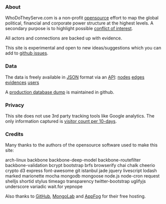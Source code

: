 ### About

WhoDoTheyServe.com is a non-profit [opensource] effort to map the
global political, financial and corporate power structure at the highest levels.
A secondary purpose is to highlight possible [conflict of interest][coi].

All actors and connections are backed up with evidence.

This site is experimental and open to new ideas/suggestions which
you can add to [github issues][issues].

### Data

The data is freely available in [JSON] format via an [API]:
[nodes](http://wdts10.eu01.aws.af.cm/api/nodes)
[edges](http://wdts10.eu01.aws.af.cm/api/edges)
[evidences](http://wdts10.eu01.aws.af.cm/api/evidences)
[users](http://wdts10.eu01.aws.af.cm/api/users)

A [production database dump][db-dump] is maintained in github.

### Privacy

This site does not use 3rd party tracking tools like Google analytics.
The only information captured is
[visitor count per 10-days](http://wdts10.eu01.aws.af.cm/api/hive/n-hits-2014).

### Credits

Many thanks to the authors of the opensource software used to make this site:

arch-linux
backbone
backbone-deep-model
backbone-routefilter
backbone-validation
bcrypt
bootstrap
brfs
browserify
chai
chalk
cheerio
crypto
d3
express
font-awesome
git
istanbul
jade
jquery
livescript
lodash
marked
marionette
mocha
mongodb
mongoose
node.js
node-cron
request
shelljs
shortid
stylus
timeago
transparency
twitter-bootstrap
uglifyjs
underscore
variadic
wait.for
yepnope

Also thanks to [GitHub], [MongoLab] and [AppFog] for their free hosting.


[appfog]:     http://appfog.com
[api]:        http://en.wikipedia.org/wiki/Application_programming_interface
[beta]:       https://en.wikipedia.org/wiki/Software_release_life_cycle
[coi]:        http://en.wikipedia.org/wiki/Conflict_of_interest
[db-dump]:    https://github.com/dizzib/prod-db-dump 
[github]:     https://github.com
[issues]:     https://github.com/dizzib/WhoDoTheyServe.com/issues
[json]:       http://en.wikipedia.org/wiki/Json
[mongolab]:   http://mongolab.com
[opensource]: https://github.com/dizzib/WhoDoTheyServe.com
